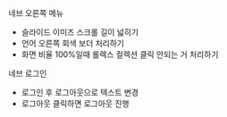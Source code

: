 네브 오른쪽 메뉴

- 슬라이드 이미즈 스크롤 길이 넓히기
- 언어 오른쪽 회색 보더 처리하기
- 화면 비율 100%일때 롤렉스 컬렉션 클릭 안되는 거 처리하기

네브 로그인

- 로그인 후 로그아웃으로 텍스트 변경
- 로그아웃 클릭하면 로그아웃 진행


